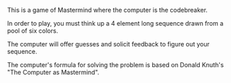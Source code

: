 This is a game of Mastermind where the computer is the codebreaker.

In order to play, you must think up a 4 element long sequence drawn from a pool of six colors. 

The computer will offer guesses and solicit feedback to figure out your sequence.

The computer's formula for solving the problem is based on Donald Knuth's "The Computer as Mastermind".
